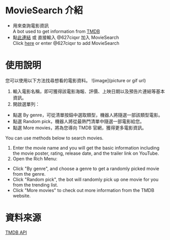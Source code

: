# MovieSearch 介紹 
- 用來查詢電影資訊  
  A bot used to get information from [TMDB](https://www.themoviedb.org/movie/upcoming)
- 點[此連結](https://lin.ee/618OktdB) 或 直接輸入 @627ciqxr 加入 MovieSearch  
  Click [here](https://lin.ee/618OktdB) or enter @627ciqxr to add MovieSearch
# 使用說明 
您可以使用以下方法找尋想看的電影資料。
![image](picture or gif url)
1. 輸入電影名稱，即可獲得該電影海報、評價、上映日期以及預告片連結等基本資訊。
2. 開啟選單列：
 - 點選 By genre，可從清單按鈕中選取類型，機器人將隨選一部該類型電影。
 - 點選 Random pick，機器人將從最熱門清單中隨選一部電影給您。
 - 點選 More movies，將為您導向 TMDB 官網，獲得更多電影資訊。  

You can use methods below to search movies.
1. Enter the movie name and you will get the basic information including the movie poster, rating, release date, and the trailer link on YouTube.
2. Open the Rich Menu:
 - Click "By genre", and choose a genre to get a randomly picked movie from the genre.
 - Click "Random pick", the bot will randomly pick up one movie for you from the trending list.
 - Click "More movies" to check out more information from the TMDB website.
# 資料來源
[TMDB API](https://developers.themoviedb.org/3/getting-started/introduction) 

